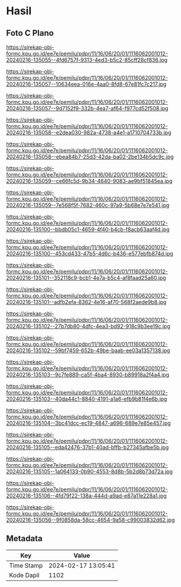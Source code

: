 # Hasil

## Foto C Plano

https://sirekap-obj-formc.kpu.go.id/ee7e/pemilu/pdpr/11/16/06/20/01/1116062001012-20240216-135055--4fd6757f-9313-4ed3-b5c2-85cff28cf836.jpg

https://sirekap-obj-formc.kpu.go.id/ee7e/pemilu/pdpr/11/16/06/20/01/1116062001012-20240216-135057--10634eea-016e-4aa0-8fd8-67e81fc7c217.jpg

https://sirekap-obj-formc.kpu.go.id/ee7e/pemilu/pdpr/11/16/06/20/01/1116062001012-20240216-135057--9d7152f9-332b-4ea7-af64-f977cd52f508.jpg

https://sirekap-obj-formc.kpu.go.id/ee7e/pemilu/pdpr/11/16/06/20/01/1116062001012-20240216-135058--e2dea030-982a-4738-a4e1-a1710704733b.jpg

https://sirekap-obj-formc.kpu.go.id/ee7e/pemilu/pdpr/11/16/06/20/01/1116062001012-20240216-135058--ebea84b7-25d3-42da-ba02-2be134b5dc9c.jpg

https://sirekap-obj-formc.kpu.go.id/ee7e/pemilu/pdpr/11/16/06/20/01/1116062001012-20240216-135059--ce66fc5d-9b34-4640-9083-ae9bf51845ea.jpg

https://sirekap-obj-formc.kpu.go.id/ee7e/pemilu/pdpr/11/16/06/20/01/1116062001012-20240216-135059--7e568f5f-7682-460c-97a9-5b68e7e7e541.jpg

https://sirekap-obj-formc.kpu.go.id/ee7e/pemilu/pdpr/11/16/06/20/01/1116062001012-20240216-135100--bbdb05c1-4659-4f40-b4cb-f8acb63aaf4d.jpg

https://sirekap-obj-formc.kpu.go.id/ee7e/pemilu/pdpr/11/16/06/20/01/1116062001012-20240216-135100--453cd433-47b5-4d6c-b436-e577ebfb874d.jpg

https://sirekap-obj-formc.kpu.go.id/ee7e/pemilu/pdpr/11/16/06/20/01/1116062001012-20240216-135101--352118c9-bcb1-4e7a-b5c4-af8faad25a60.jpg

https://sirekap-obj-formc.kpu.go.id/ee7e/pemilu/pdpr/11/16/06/20/01/1116062001012-20240216-135101--adfb2efa-8362-4e16-af70-568f2aede9b8.jpg

https://sirekap-obj-formc.kpu.go.id/ee7e/pemilu/pdpr/11/16/06/20/01/1116062001012-20240216-135102--27b7db80-4dfc-4ea3-bd92-918c9b3ee19c.jpg

https://sirekap-obj-formc.kpu.go.id/ee7e/pemilu/pdpr/11/16/06/20/01/1116062001012-20240216-135102--59bf7459-652b-49be-baab-ee03a1357138.jpg

https://sirekap-obj-formc.kpu.go.id/ee7e/pemilu/pdpr/11/16/06/20/01/1116062001012-20240216-135103--9c7fe889-ca5f-4ba4-8930-b89918a2f4a4.jpg

https://sirekap-obj-formc.kpu.go.id/ee7e/pemilu/pdpr/11/16/06/20/01/1116062001012-20240216-135103--40da44c1-8840-4191-a1a6-efb9b81f4e6b.jpg

https://sirekap-obj-formc.kpu.go.id/ee7e/pemilu/pdpr/11/16/06/20/01/1116062001012-20240216-135104--3bc41dcc-ec19-4847-a696-689e7e85e457.jpg

https://sirekap-obj-formc.kpu.go.id/ee7e/pemilu/pdpr/11/16/06/20/01/1116062001012-20240216-135105--eda42476-37b1-40ad-bffb-b27345afbe5b.jpg

https://sirekap-obj-formc.kpu.go.id/ee7e/pemilu/pdpr/11/16/06/20/01/1116062001012-20240216-135105--1a064133-0b90-4553-8d8b-5b2d8b73d72a.jpg

https://sirekap-obj-formc.kpu.go.id/ee7e/pemilu/pdpr/11/16/06/20/01/1116062001012-20240216-135106--4fd79f22-138a-444d-a9ad-e87a11e228a1.jpg

https://sirekap-obj-formc.kpu.go.id/ee7e/pemilu/pdpr/11/16/06/20/01/1116062001012-20240216-135056--9f0858da-58cc-4654-9a58-c99003832d62.jpg


## Metadata

| Key        | Value               |
| ---------- | ------------------- |
| Time Stamp | 2024-02-17 13:05:41 |
| Kode Dapil | 1102                |



